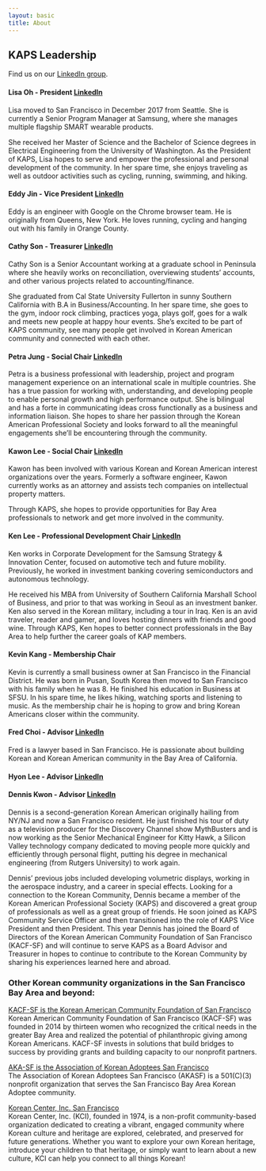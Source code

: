 ```yaml
---
layout: basic
title: About
---
```


## KAPS Leadership

Find us on our [LinkedIn group](https://www.linkedin.com/groups/13793184/).

#### Lisa Oh - President [LinkedIn](https://www.linkedin.com/in/lisaohpmp/)
Lisa moved to San Francisco in December 2017 from Seattle. She is currently a Senior Program Manager at Samsung, where she manages multiple flagship SMART wearable products.

She received her Master of Science and the Bachelor of Science degrees in Electrical Engineering from the University of Washington. As the President of KAPS, Lisa hopes to serve and empower the professional and personal development of the community. In her spare time, she enjoys traveling as well as outdoor activities such as cycling, running, swimming, and hiking.

#### Eddy Jin - Vice President [LinkedIn](https://www.linkedin.com/in/eddy-jin-936b37239/)
Eddy is an engineer with Google on the Chrome browser team. He is originally from Queens, New York. He loves running, cycling and hanging out with his family in Orange County.

#### Cathy Son - Treasurer [LinkedIn](https://www.linkedin.com/in/cathlinson/)
Cathy Son is a Senior Accountant working at a graduate school in Peninsula where she heavily works on reconciliation, overviewing students’ accounts, and other various projects related to accounting/finance.

She graduated from Cal State University Fullerton in sunny Southern California with B.A in Business/Accounting. In her spare time, she goes to the gym, indoor rock climbing, practices yoga, plays golf, goes for a walk and meets new people at happy hour events. She’s excited to be part of KAPS community, see many people get involved in Korean American community and connected with each other.

#### Petra Jung - Social Chair [LinkedIn](https://www.linkedin.com/in/petrajung/)
Petra is a business professional with leadership, project and program management experience on an international scale in multiple countries. She has a true passion for working with, understanding, and developing people to enable personal growth and high performance output. She is bilingual and has a forte in communicating ideas cross functionally as a business and information liaison. She hopes to share her passion through the Korean American Professional Society and looks forward to all the meaningful engagements she’ll be encountering through the community.

#### Kawon Lee - Social Chair [LinkedIn](https://www.linkedin.com/in/kawon-catherine-l-76a7718/)
Kawon has been involved with various Korean and Korean American interest organizations over the years. Formerly a software engineer, Kawon currently works as an attorney and assists tech companies on intellectual property matters.

Through KAPS, she hopes to provide opportunities for Bay Area professionals to network and get more involved in the community.

#### Ken Lee - Professional Development Chair [LinkedIn](https://www.linkedin.com/in/kenleekh/)
Ken works in Corporate Development for the Samsung Strategy & Innovation Center, focused on automotive tech and future mobility. Previously, he worked in investment banking covering semiconductors and autonomous technology.

He received his MBA from University of Southern California Marshall School of Business, and prior to that was working in Seoul as an investment banker. Ken also served in the Korean military, including a tour in Iraq. Ken is an avid traveler, reader and gamer, and loves hosting dinners with friends and good wine. Through KAPS, Ken hopes to better connect professionals in the Bay Area to help further the career goals of KAP members.

#### Kevin Kang - Membership Chair
Kevin is currently a small business owner at San Francisco in the Financial District. He was born in Pusan, South Korea then moved to San Francisco with his family when he was 8. He finished his education in Business at SFSU. In his spare time, he likes hiking, watching sports and listening to music. As the membership chair he is hoping to grow and bring Korean Americans closer within the community.

#### Fred Choi - Advisor [LinkedIn](https://www.linkedin.com/in/fredchoi/)
Fred is a lawyer based in San Francisco. He is passionate about building Korean and Korean American community in the Bay Area of California.

#### Hyon Lee - Advisor [LinkedIn](https://www.linkedin.com/in/hyon-lee-0b749535/)

#### Dennis Kwon - Advisor [LinkedIn](https://www.linkedin.com/in/dennisykwon/)
Dennis is a second-generation Korean American originally hailing from NY/NJ and now a San Francisco resident. He just finished his tour of duty as a television producer for the Discovery Channel show MythBusters and is now working as the Senior Mechanical Engineer for Kitty Hawk, a Silicon Valley technology company dedicated to moving people more quickly and efficiently through personal flight, putting his degree in mechanical engineering (from Rutgers University) to work again.

Dennis’ previous jobs included developing volumetric displays, working in the aerospace industry, and a career in special effects. Looking for a connection to the Korean Community, Dennis became a member of the Korean American Professional Society (KAPS) and discovered a great group of professionals as well as a great group of friends. He soon joined as KAPS Community Service Officer and then transitioned into the role of KAPS Vice President and then President. This year Dennis has joined the Board of Directors of the Korean American Community Foundation of San Francisco (KACF-SF) and will continue to serve KAPS as a Board Advisor and Treasurer in hopes to continue to contribute to the Korean Community by sharing his experiences learned here and abroad.

### Other Korean community organizations in the San Francisco Bay Area and beyond:

[KACF-SF is the Korean American Community Foundation of San Francisco](https://www.kacfsf.org) \
Korean American Community Foundation of San Francisco (KACF-SF) was founded in 2014 by thirteen women who recognized the critical needs in the greater Bay Area and realized the potential of philanthropic giving among Korean Americans. KACF-SF invests in solutions that build bridges to success by providing grants and building capacity to our nonprofit partners.

[AKA-SF is the Association of Korean Adoptees San Francisco](http://www.aka-sf.org/) \
The Association of Korean Adoptees San Francisco (AKASF) is a 501(C)(3) nonprofit organization that serves the San Francisco Bay Area Korean Adoptee community.

[Korean Center, Inc. San Francisco](https://koreancentersf.org/) \
Korean Center, Inc. (KCI), founded in 1974, is a non-profit community-based organization dedicated to creating a vibrant, engaged community where Korean culture and heritage are explored, celebrated, and preserved for future generations. Whether you want to explore your own Korean heritage, introduce your children to that heritage, or simply want to learn about a new culture, KCI can help you connect to all things Korean!
